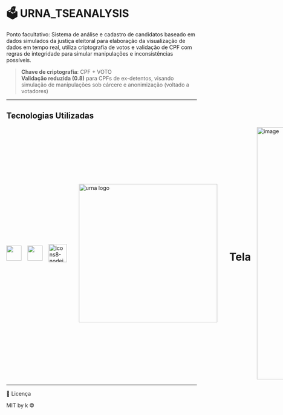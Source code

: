 # 🗳️ URNA_TSEANALYSIS

Ponto facultativo: Sistema de análise e cadastro de candidatos baseado em dados simulados da justiça eleitoral para elaboração da visualização de dados em tempo real, utiliza criptografia de votos e validação de CPF com regras de integridade para simular manipulações e inconsistências possíveis.

> **Chave de criptografia**: CPF + VOTO  
> **Validação reduzida (0.8)** para CPFs de ex-detentos, visando simulação de manipulações sob cárcere e anonimização (voltado a votadores)

---

## Tecnologias Utilizadas

<div style="display:flex; gap: 1rem; align-items:center;">

<img src="https://cdn.jsdelivr.net/gh/devicons/devicon/icons/postgresql/postgresql-original.svg" width="40" />
<img src="https://cdn.jsdelivr.net/gh/devicons/devicon/icons/javascript/javascript-original.svg" width="40" />
<img width="48" height="48" alt="icons8-nodejs-48" src="https://github.com/user-attachments/assets/09fa6224-09fe-46f7-978d-117128b78512" />

---

<img width="366" src="https://github.com/user-attachments/assets/4988fd8a-ed69-4648-b2b8-d7512eb56b82" alt="urna logo" />

---

# Tela

<img width="1318" height="667" alt="image" src="https://github.com/user-attachments/assets/02b72848-95e2-47ff-b8db-67f3a180c248" />

<img width="1276" height="633" alt="image" src="https://github.com/user-attachments/assets/8a707f6b-377a-4c12-bc51-69e43b8a32ad" />

---

</div>

---

📃 Licença

MIT by k ©
